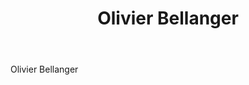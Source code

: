 ﻿---
title: Olivier Bellanger
huis:  Dom. de La Piffaudière
regio: A.O.C. Touraine
photo: bellanger.jpg
layout: wijnhuis 

wijnen:
    - naam: Sauvignon'14
      ref:   
      app:  A.O.C. Touraine
      type: Blanc sec
      cep:  Sauvignon blanc
      prijs: €9.71
    
    - naam: Mon Tout Rouge'14
      ref:   
      app:  A.O.C. Touraine
      type: Rouge
      cep:  60% Côt/40% Gamay à Jus Blanc
      prijs: €9.71
      
    - naam: Gamay'13
      ref:   
      app:  A.O.C. Touraine
      type: Rouge
      cep:  Gamay à Jus Blanc
      prijs: €10.50
    
    - naam: Pineau d'Aunis'13
      ref:   
      app:  Vin de France
      type: Rouge
      cep:  Pineau d'Aunis
      prijs: €12.75
      
    - naam: Toucheronde'12
      ref:   
      app:  A.O.C. Touraine
      type: Rouge
      cep:  Gamay/Pineau d'Aunis
      prijs: €12.75
     
    
    
---
Olivier Bellanger 
   



